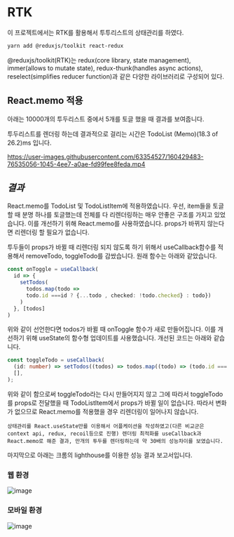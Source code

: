 # RTK

이 프로젝트에서는 RTK를 활용해서 투투리스트의 상태관리를 하였다.

```sh
yarn add @reduxjs/toolkit react-redux
```

@reduxjs/toolkit(RTK)는 redux(core library, state management), immer(allows to mutate state), redux-thunk(handles async actions), reselect(simplifies reducer function)과 같은 다양한 라이브러리로 구성되어 있다.

## React.memo 적용

아래는 10000개의 투두리스트 중에서 5개를 토글 했을 때 결과를 보여줍니다.

투두리스트를 렌더링 하는데 결과적으로 걸리는 시간은 TodoList (Memo)(18.3 of 26.2)ms 입니다.

https://user-images.githubusercontent.com/63354527/160429483-76535056-1045-4ee7-a0ae-fd99fee8feda.mp4

## _결과_

React.memo를 TodoList 및 TodoListItem에 적용하였습니다. 우선, item들을 토글할 때 분명 하나를 토글했는데 전체를 다 리렌더링하는 매우 안좋은 구조를 가지고 있었습니다. 이를 개선하기 위해 React.memo를 사용하였습니다. props가 바뀌지 않는다면 리렌더링 할 필요가 없습니다.

투두들이 props가 바뀔 때 리렌더링 되지 않도록 하기 위해서 useCallback함수를 적용해서 removeTodo, toggleTodo를 감쌌습니다. 원래 함수는 아래와 같았습니다.

```ts
const onToggle = useCallback(
  id => {
    setTodos(
      todos.map(todo =>
      todo.id ===id ? {...todo , checked: !todo.checked} : todo})
    )
  }, [todos]
)
```

위와 같이 선언한다면 todos가 바뀔 때 onToggle 함수가 새로 만들어집니다. 이를 개선하기 위해 useState의 함수형 업데이트를 사용했습니다. 개선된 코드는 아래와 같습니다.

```ts
const toggleTodo = useCallback(
  (id: number) => setTodos((todos) => todos.map((todo) => (todo.id === id ? { ...todo, done: !todo.done } : todo))),
  [],
);
```

위와 같이 함으로써 toggleTodo라는 다시 만들어지지 않고 그에 따라서 toggleTodo를 props로 전달했을 때 TodoListItem에서 props가 바뀔 일이 없습니다. 따라서 변화가 없으므로 React.memo를 적용했을 경우 리렌더링이 일어나지 않습니다.

`상태관리를 React.useState만를 이용해서 어플케이션을 작성하였고(다른 비교군은 context api, redux, recoil등으로 진행) 렌더링 최적화를 useCallback과 React.memo로 해준 결과, 만개의 투두를 렌더링하는데 약 30배의 성능차이를 보였습니다.`

마지막으로 아래는 크롬의 lighthouse를 이용한 성능 결과 보고서입니다.

### 웹 환경

![image](https://user-images.githubusercontent.com/63354527/160430960-5f4654e4-900c-4fe7-8d34-9d382f62db55.png)

### 모바일 환경

![image](https://user-images.githubusercontent.com/63354527/160430577-a55333ef-9ab6-462f-9ad8-41085064c445.png)
